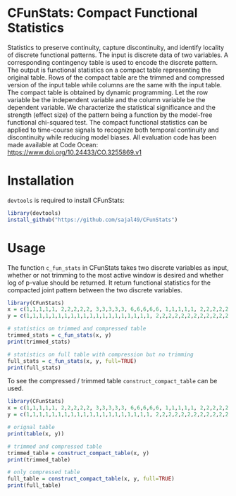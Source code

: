 # CFunStats: Compact Functional Statistics

Statistics to preserve continuity, capture discontinuity, and identify locality of discrete functional patterns. The input is discrete data of two variables. A corresponding contingency table is used to encode the discrete pattern. The output is functional statistics on a compact table representing the original table. Rows of the compact table are the trimmed and compressed version of the input table while columns are the same with the input table. The compact table is obtained by dynamic programming. Let the row variable be the independent variable and the column variable be the dependent variable. We characterize the statistical significance and the strength (effect size) of the pattern being a function by the model-free functional chi-squared test. The compact functional statistics can be applied to time-course signals to recognize both temporal continuity and discontinuity while reducing model biases. All evaluation code has been made available at Code Ocean: https://www.doi.org/10.24433/CO.3255869.v1


# Installation

`devtools` is required to install CFunStats:

```r
library(devtools)
install_github("https://github.com/sajal49/CFunStats")
```


# Usage

The function `c_fun_stats` in CFunStats takes two discrete variables as input, whether or not trimming to the most active window is desired and whether log of p-value should be returned. It return functional statistics for the compacted joint pattern between the two discrete variables.

```r
library(CFunStats)
x = c(1,1,1,1,1, 2,2,2,2,2, 3,3,3,3,3, 6,6,6,6,6, 1,1,1,1,1, 2,2,2,2,2, 4,4,4,4,4, 6,6,6,6,6, 1,1,1,1,1, 2,2,2,2,2, 5,5,5,5,5, 6,6,6,6,6)
y = c(1,1,1,1,1,1,1,1,1,1,1,1,1,1,1,1,1,1,1,1, 2,2,2,2,2,2,2,2,2,2,2,2,2,2,2,2,2,2,2,2, 3,3,3,3,3,3,3,3,3,3,3,3,3,3,3,3,3,3,3,3)

# statistics on trimmed and compressed table
trimmed_stats = c_fun_stats(x, y)
print(trimmed_stats)

# statistics on full table with compression but no trimming
full_stats = c_fun_stats(x, y, full=TRUE)
print(full_stats)
```

To see the compressed / trimmed table `construct_compact_table` can be used.

```r
library(CFunStats)
x = c(1,1,1,1,1, 2,2,2,2,2, 3,3,3,3,3, 6,6,6,6,6, 1,1,1,1,1, 2,2,2,2,2, 4,4,4,4,4, 6,6,6,6,6, 1,1,1,1,1, 2,2,2,2,2, 5,5,5,5,5, 6,6,6,6,6)
y = c(1,1,1,1,1,1,1,1,1,1,1,1,1,1,1,1,1,1,1,1, 2,2,2,2,2,2,2,2,2,2,2,2,2,2,2,2,2,2,2,2, 3,3,3,3,3,3,3,3,3,3,3,3,3,3,3,3,3,3,3,3)

# orignal table
print(table(x, y))

# trimmed and compressed table
trimmed_table = construct_compact_table(x, y)
print(trimmed_table)

# only compressed table
full_table = construct_compact_table(x, y, full=TRUE)
print(full_table)
```
